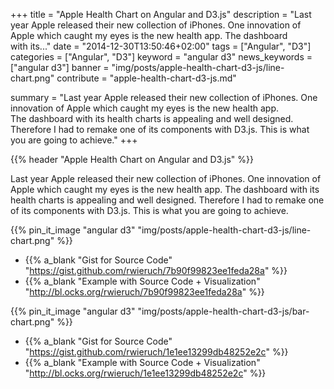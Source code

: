 +++
title = "Apple Health Chart on Angular and D3.js"
description = "Last year Apple released their new collection of iPhones. One innovation of Apple which caught my eyes is the new health app. The dashboard with its..."
date = "2014-12-30T13:50:46+02:00"
tags = ["Angular", "D3"]
categories = ["Angular", "D3"]
keyword = "angular d3"
news_keywords = ["angular d3"]
banner = "img/posts/apple-health-chart-d3-js/line-chart.png"
contribute = "apple-health-chart-d3-js.md"

summary = "Last year Apple released their new collection of iPhones. One innovation of Apple which caught my eyes is the new health app. The dashboard with its health charts is appealing and well designed. Therefore I had to remake one of its components with D3.js. This is what you are going to achieve."
+++

{{% header "Apple Health Chart on Angular and D3.js" %}}

Last year Apple released their new collection of iPhones. One innovation of Apple which caught my eyes is the new health app. The dashboard with its health charts is appealing and well designed. Therefore I had to remake one of its components with D3.js. This is what you are going to achieve.

{{% pin_it_image "angular d3" "img/posts/apple-health-chart-d3-js/line-chart.png" %}}

* {{% a_blank "Gist for Source Code" "https://gist.github.com/rwieruch/7b90f99823ee1feda28a" %}}
* {{% a_blank "Example with Source Code + Visualization" "http://bl.ocks.org/rwieruch/7b90f99823ee1feda28a" %}}

{{% pin_it_image  "angular d3" "img/posts/apple-health-chart-d3-js/bar-chart.png" %}}

* {{% a_blank "Gist for Source Code" "https://gist.github.com/rwieruch/1e1ee13299db48252e2c" %}}
* {{% a_blank "Example with Source Code + Visualization" "http://bl.ocks.org/rwieruch/1e1ee13299db48252e2c" %}}
